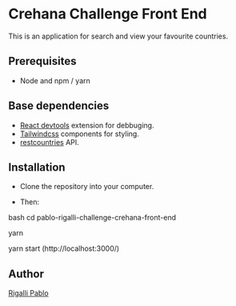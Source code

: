 # Crehana Challenge Front End

This is an application for search and view your favourite countries.

## Prerequisites

- Node and npm / yarn

## Base dependencies


- [React devtools](https://chrome.google.com/webstore/detail/react-developer-tools/) extension for debbuging.
- [Tailwindcss](https://github.com/tailwindlabs/tailwindcss) components for styling.
- [restcountries](https://restcountries.eu/) API.


## Installation

- Clone the repository into your computer.

- Then:

bash
cd pablo-rigalli-challenge-crehana-front-end

yarn 

yarn start (http://localhost:3000/) 


## Author

[Rigalli Pablo](https://www.linkedin.com/in/pablo-rigalli-376a04189/)
